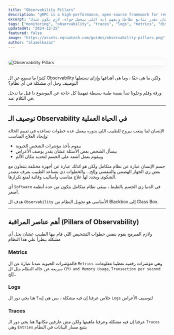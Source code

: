 ```yaml
---
title: "Observability Pillars"
description: "gRPC is a high-performance, open-source framework for remote procedure calls (RPC). This guide explains how gRPC enables efficient, language-agnostic communication between microservices using Protocol Buffers."
excerpt: "علشان تقدر تتابع نظامك وتفهم إيه اللي بيحصل جواه، لازم يكون عندك Observability واللي بيعتمد على 3 أعمدة رئيسية: Logs، Metrics، وTraces. فتعالوا نتعرف على دور كل واحد منهم في مراقبة الأنظمة"
tags: ["monitoring", "observability", "traces", "logs", "metrics", "distributed-systems", "system-design"]
updatedAt: "2024-12-25"
featured: false
image: "https://assets.eqraatech.com/guides/observability-pillars.png"
author: "alaaelkazaz"
---
```


<img src="https://assets.eqraatech.com/guides/observability-pillars.png" alt="Observability Pillars" ondragstart="return false;" oncontextmenu="return false;" style="display: block; margin: 2rem auto; border-radius: 1rem; box-shadow: 0 4px 24px 0 rgba(0,0,0,0.08);" />

كثيرًا ما نسمع عن ال Observability ولكن ما هي حقًا ، وما هي أهدافها وإزاي نستغلها لتوصيف وحل أي مشكلة في أي نظام؟!

ورقة وقلم وخلونا نبدأ بقصة طبية بسيطة تفهمنا كل حاجة عن الموضوع دا قبل ما ندخل في الكلام عنه.

---

## توصيف الـ Observability في الحياة العملية

الإنسان لما بيتعب بيروح للطبيب اللي بدوره بيعمل عدة خطوات تساعده في تقييم الحالة وإيجاد العلاج المناسب:

- بيقوم بأخذ مؤشرات الشخص الحيوية 
- بيسأل الشخص بعض الأسئلة عشان يقدر يوصف الأعراض 
- وبيقوم بعمل أشعة على الجسم لتحديد مكان الألم 

جسم الإنسان عبارة عن نظام متكامل ولكن هو كذلك عبارة عن أجهزة مختلفة بتتعاون مع بعض زي الجهاز الهضمي والتنفسي وإلخ… والخطوات دي بتساعد الطبيب يعرف مصدر الشكوى ويحدد لها علاج مناسب وأساليب وقائية لمنع تكرارها.

أي `Software` في الدنيا زي الجسم بالظبط ، بيبقي نظام متكامل يتكون من عدة أنظمة أصغر. 

هدف ال `Observability` الأساسي هو تحويل النظام من Blackbox إلى Glass Box.

---

## أهم عناصر المراقبة (Pillars of Observability)

ولازم المبرمج يقوم بنفس خطوات التشخيص اللي قام بيها الطبيب عشان يحل أي مشكلة بتطرأ علي هذا النظام

### **Metrics** 

فالمؤشرات الحيوية عندنا عبارة عن ال `Metrics` :وهي مؤشرات رقمية تعطينا معلومات سريعة عن حالة النظام مثل ال `CPU and Memory Usage`, `Transaction per second` إلخ..

### **Logs** 

خلاص عرفنا إن فيه مشكلة ، بس هي إيه؟ هنا يجي دور ال `Logs` لتوصيف الأعراض

### Traces 

عرفنا إن فيه مشكلة وعرفنا ماهيتها ولكن مش عارفين مكانها! هنا يجي دور الـ `Traces` وهي `Entries` بتتبع مسار البيانات في النظام